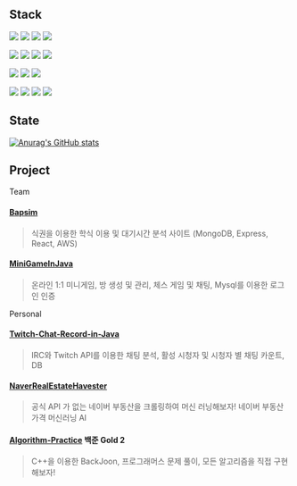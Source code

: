 Stack
---
![](https://img.shields.io/badge/Javascript-F7DF1E?style=flat-square&logo=JavaScript&logoColor=black)
![](https://img.shields.io/badge/TypeScript-3178C6?style=flat-square&logo=TypeScript&logoColor=black)
![](https://img.shields.io/badge/C++-00599C?style=flat-square&logo=C++&logoColor=black)
![](https://img.shields.io/badge/Java-ff0000?style=flat-square&logo=Java&logoColor=black)

![](https://img.shields.io/badge/React-61DAFB?style=flat-square&logo=React&logoColor=black)
![](https://img.shields.io/badge/MUI-007FFF?style=flat-square&logo=MUI&logoColor=black)
![](https://img.shields.io/badge/StyledComponents-DB7093?style=flat-square&logo=styled-components&logoColor=black)
![](https://img.shields.io/badge/Sass-CC6699?style=flat-square&logo=Sass&logoColor=black)

![](https://img.shields.io/badge/Amazon_EC2-FF9900?style=flat-square&logo=Amazon-EC2&logoColor=black)
![](https://img.shields.io/badge/Express-000000?style=flat-square&logo=Express&logoColor=white)
![](https://img.shields.io/badge/NGINX-009639?style=flat-square&logo=NGINX&logoColor=white)

![](https://img.shields.io/badge/Webpack-8DD6F9?style=flat-square&logo=Webpack&logoColor=black)
![](https://img.shields.io/badge/Vite-646CFF?style=flat-square&logo=Vite&logoColor=black)
![](https://img.shields.io/badge/Yarn-2C8EBB?style=flat-square&logo=Yarn&logoColor=black)
![](https://img.shields.io/badge/Docker-2496ED?style=flat-square&logo=Docker&logoColor=black)

State
---
[![Anurag's GitHub stats](https://github-readme-stats.vercel.app/api?username=Byungjin-Lee)](https://github.com/anuraghazra/github-readme-stats)

Project
---

Team
#### [Bapsim](https://github.com/CapstoneDesign-Plus/CapstoneDesign2022)
> 식권을 이용한 학식 이용 및 대기시간 분석 사이트 (MongoDB, Express, React, AWS)

#### [MiniGameInJava](https://github.com/ByungJin-Lee/MiniGameInJava)
> 온라인 1:1 미니게임, 방 생성 및 관리, 체스 게임 및 채팅, Mysql를 이용한 로그인 인증

Personal
#### [Twitch-Chat-Record-in-Java](https://github.com/ByungJin-Lee/Twitch-Chat-Record-in-Java)
> IRC와 Twitch API를 이용한 채팅 분석, 활성 시청자 및 시청자 별 채팅 카운트, DB

#### [NaverRealEstateHavester](https://github.com/ByungJin-Lee/NaverRealEstateHavester)
> 공식 API 가 없는 네이버 부동산을 크롤링하여 머신 러닝해보자! 네이버 부동산 가격 머신러닝 AI

#### [Algorithm-Practice](https://github.com/ByungJin-Lee/Algorithm-Practice) 백준 Gold 2
> C++을 이용한 BackJoon, 프로그래머스 문제 풀이, 모든 알고리즘을 직접 구현해보자!
